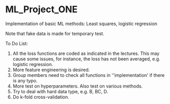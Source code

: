 # ML_Project_ONE
Implementation of basic ML methods: Least squares, logistic regression

Note that fake data is made for temporary test.

To Do List:
1. All the loss functions are coded as indicated in the lectures. This may cause some issues, for instance, the loss has not been averaged, e.g. logistic regression.
2. More feature engineering is desired.
3. Group members need to check all functions in ''implementation' if there is any typo.
4. More test on hyperparameters. Also test on various methods.
5. Try to deal with hard data type, e.g. B, BC, D.
6. Do k-fold cross-validation.